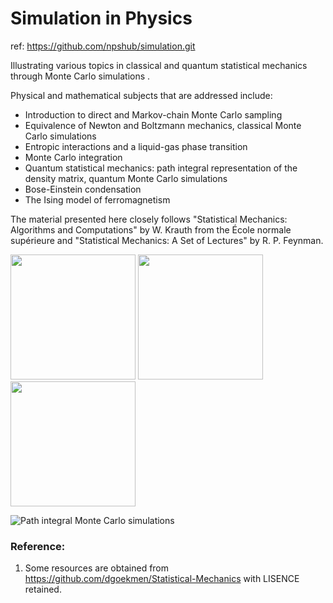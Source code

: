 # Simulation in Physics

ref: https://github.com/npshub/simulation.git

Illustrating various topics in classical and quantum statistical mechanics through Monte Carlo simulations .

Physical and mathematical subjects that are addressed include:
* Introduction to direct and Markov-chain Monte Carlo sampling
* Equivalence of Newton and Boltzmann mechanics, classical Monte Carlo simulations
* Entropic interactions and a liquid-gas phase transition
* Monte Carlo integration
* Quantum statistical mechanics: path integral representation of the density matrix, quantum Monte Carlo simulations
* Bose-Einstein condensation
* The Ising model of ferromagnetism

The material presented here closely follows "Statistical Mechanics: Algorithms and Computations" by W. Krauth from the École normale supérieure and "Statistical Mechanics: A Set of Lectures" by R. P. Feynman.

<img src="fig/ising.gif" width="200" height="200" /> <img src="fig/XY_small.gif" width="200" height="200" /> <img src="fig/heisenberg_small.gif" width="200" height="200" />

![Path integral Monte Carlo simulations](fig/snapshot_00043.png)

### Reference:
1. Some resources are obtained from https://github.com/dgoekmen/Statistical-Mechanics with LISENCE retained.
